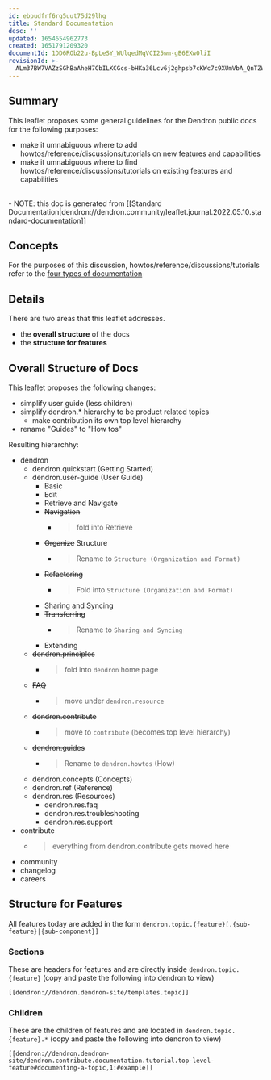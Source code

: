 ```yaml
---
id: ebpudfrf6rg5uut75d29lhg
title: Standard Documentation
desc: ''
updated: 1654654962773
created: 1651791209320
documentId: 1DD6ROb22u-BpLeSY_WUlqedMqVCI25wm-gB6EXw0liI
revisionId: >-
  ALm37BW7VAZzSGhBaAheH7CbILKCGcs-bHKa36Lcv6j2ghpsb7cKWc7c9XUmVbA_QnTZWyg2avSgftzVn8h04w
---
```


## Summary

This leaflet proposes some general guidelines for the Dendron public docs for the following purposes:
- make it umnabiguous where to add howtos/reference/discussions/tutorials on new features and capabilities
- make it umnabiguous where to find howtos/reference/discussions/tutorials on existing features and capabilities
<br/>
- NOTE: this doc is generated from [[Standard Documentation|dendron://dendron.community/leaflet.journal.2022.05.10.standard-documentation]]

## Concepts
For the purposes of this discussion, howtos/reference/discussions/tutorials refer to the [four types of documentation](https://kevinslin.com/notes/y0swab2mazgi1793kp3v7f7)

## Details

There are two areas that this leaflet addresses. 
- the **overall structure** of the docs 
- the **structure for features** 

## Overall Structure of Docs

This leaflet proposes the following changes:

- simplify user guide (less children)
- simplify dendron.* hierarchy to be product related topics 
    - make contribution its own top level hierarchy
- rename "Guides" to "How tos" 

Resulting hierarchhy:

- dendron
    - dendron.quickstart (Getting Started)
    - dendron.user-guide (User Guide)
        - Basic
        - Edit
        - Retrieve and Navigate 
        - ~~Navigation~~ 
            - > fold into Retrieve
        - ~~Organize~~ Structure 
            - > Rename to `Structure (Organization and Format)`
        - ~~Refactoring~~ 
            - > Fold into `Structure (Organization and Format)`
        - Sharing and Syncing
        - ~~Transferring~~ 
            - > Rename to `Sharing and Syncing`
        - Extending
    - ~~dendron.principles~~  
        - > fold into `dendron` home page
    - ~~FAQ~~ 
        - > move under `dendron.resource`
    - ~~dendron.contribute~~
        - > move to `contribute` (becomes top level hierarchy)
    - ~~dendron.guides~~
        - > Rename to `dendron.howtos` (How)
    - dendron.concepts (Concepts)
    - dendron.ref (Reference)
    - dendron.res (Resources)
        - dendron.res.faq
        - dendron.res.troubleshooting
        - dendron.res.support
- contribute 
    - > everything from dendron.contribute gets moved here
- community
- changelog
- careers

## Structure for Features

All features today are added in the form `dendron.topic.{feature}[.{sub-feature}|{sub-component}]`

### Sections

These are headers for features and are directly inside `dendron.topic.{feature}` (copy and paste the following into dendron to view)

`[[dendron://dendron.dendron-site/templates.topic]]`

### Children
These are the children of features and are located in `dendron.topic.{feature}.*` (copy and paste the following into dendron to view)

`[[dendron://dendron.dendron-site/dendron.contribute.documentation.tutorial.top-level-feature#documenting-a-topic,1:#example]]`
